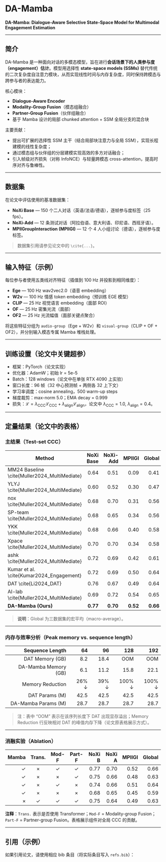 # DA-Mamba

**DA-Mamba: Dialogue-Aware Selective State-Space Model for Multimodal Engagement Estimation**

---

## 简介

DA-Mamba 是一种面向对话的多模态模型，旨在进行**会话场景下的人类参与度（engagement）估计**。模型用选择性 **state-space models (SSMs)** 替代传统的二次复杂度自注意力模块，从而实现线性时间与内存复杂度，同时保持跨模态与跨参与者的表达能力。

核心模块：
- **Dialogue-Aware Encoder**
- **Modality-Group Fusion**（模态组融合）
- **Partner-Group Fusion**（伙伴组融合）
- 基于 Mamba 设计的局部 chunked attention + SSM 全局分支的混合块

主要贡献：
- 提出可扩展的选择性 SSM 主干（结合局部块注意力与全局 SSM），实现长程建模的线性复杂度；
- 通过模态组与伙伴组的分层建模实现高效的多方对话融合；
- 引入帧级对齐损失（对称 InfoNCE）与轻量跨模态 cross-attention，提高时序对齐与鲁棒性。

---

## 数据集

在论文中评估使用的基准数据集：
- **NoXi Base** — 150 个二人对话（英语/法语/德语），逐帧参与度标签（25 fps）。  
- **NoXi-Add** — 12 条测试对话（阿拉伯语、意大利语、印尼语、西班牙语）。  
- **MPIIGroupInteraction (MPIIGI)** — 12 个 4 人小组讨论（德语），逐帧参与度标签。  

> 数据集引用请参见论文中的 `\cite{...}`。

---

## 输入特征（示例）
每位参与者使用五类线对齐特征（插值到 100 Hz 并投影到相同维度）：
- **Ege** — 100 Hz wav2vec2.0（语音 embedding）
- **W2v** — 100 Hz 情感 token embedding（预训练 EGE 模型）
- **CLIP** — 25 Hz 视觉语言 embedding（面部 ROI）
- **OF** — 25 Hz 密集光流（面部）
- **OF2** — 25 Hz 光流幅值（面部关键点聚合）

将这些特征分组为 `audio-group`（Ege + W2v）和 `visual-group`（CLIP + OF + OF2），并分别输入模态专属 Mamba 堆栈处理。

---

## 训练设置（论文中关键超参）
- 框架：PyTorch（论文实现）  
- 优化器：AdamW；初始 lr = 5e-5  
- Batch：128 windows（论文中在单张 RTX 4090 上实验）  
- 窗口长度：96 帧（32 中心预测帧 + 两侧各 32 上下文）  
- 学习率调度：cosine annealing，500 warm-up steps  
- 梯度裁剪：max-norm 5.0；EMA decay = 0.999  
- 损失：$\mathcal{L} = \lambda_{\mathrm{CCC}}\mathcal{L}_{\mathrm{CCC}} + \lambda_{\mathrm{align}}\mathcal{L}_{\mathrm{align}}$，论文中 $\lambda_{\text{CCC}}=1.0$, $\lambda_{\text{align}}=0.4$。

---

## 定量结果（论文中的表格）

### 主结果（Test-set CCC）
| Method | NoXi Base | NoXi-Add | MPIIGI | Global |
|---|---:|---:|---:|---:|
| MM24 Baseline \cite{Muller2024_MultiMediate} | 0.64 | 0.51 | 0.09 | 0.41 |
| YLYJ \cite{Muller2024_MultiMediate} | 0.60 | 0.52 | 0.30 | 0.47 |
| nox \cite{Muller2024_MultiMediate} | 0.68 | 0.70 | 0.31 | 0.56 |
| SP-team \cite{Muller2024_MultiMediate} | 0.68 | 0.65 | 0.34 | 0.56 |
| YKK \cite{Muller2024_MultiMediate} | 0.68 | 0.66 | 0.40 | 0.58 |
| Xpace \cite{Muller2024_MultiMediate} | 0.70 | 0.70 | 0.34 | 0.58 |
| ashk \cite{Muller2024_MultiMediate} | 0.72 | 0.69 | 0.42 | 0.61 |
| Kumar et al. \cite{Kumar2024_Engagement} | 0.72 | 0.69 | 0.50 | 0.64 |
| DAT \cite{Li2024_DAT} | 0.76 | 0.67 | 0.49 | 0.64 |
| AI-lab \cite{Muller2024_MultiMediate} | 0.69 | 0.72 | 0.54 | 0.65 |
| **DA-Mamba (Ours)** | **0.77** | **0.70** | **0.52** | **0.66** |

> **说明**：Global 为三数据集的宏平均（macro-average）。

---

### 内存与效率分析（Peak memory vs. sequence length）
| Sequence Length | 64 | 96 | 128 | 192 |
|---:|---:|---:|---:|---:|
| DAT Memory (GB) | 8.2 | 18.4 | OOM | OOM |
| DA-Mamba Memory (GB) | 6.1 | 11.2 | 15.8 | 22.1 |
| Memory Reduction | 26% ↓ | 39% ↓ | 100% ↓ | 100% ↓ |
| DAT Params (M) | 42.5 | 42.5 | 42.5 | 42.5 |
| DA-Mamba Params (M) | 28.7 | 28.7 | 28.7 | 28.7 |

> 注：表中 “OOM” 表示在该序列长度下 DAT 出现显存溢出；Memory Reduction 行反映相对 DAT 的峰值内存下降（论文原表格展示方式）。

---

### 消融实验（Ablation）
| Mamba | Trans. | Mod-F | Part-F | NoXi B | NoXi A | MPIIGI | Global |
|---:|:---:|:---:|:---:|---:|---:|---:|---:|
| ✓ | × | ✓ | ✓ | 0.77 | 0.70 | 0.52 | 0.66 |
| ✓ | × | × | ✓ | 0.75 | 0.66 | 0.48 | 0.63 |
| ✓ | × | ✓ | × | 0.74 | 0.66 | 0.51 | 0.64 |
| ✓ | × | × | × | 0.68 | 0.65 | 0.45 | 0.59 |
| × | ✓ | ✓ | ✓ | 0.75 | 0.64 | 0.49 | 0.63 |

**注释**：`Trans.` 表示是否使用 Transformer；`Mod-F` = Modality-group Fusion；`Part-F` = Partner-group Fusion。表格展示组件对全局 CCC 的贡献。

---

## 引用（示例）
如果引用论文，请使用相应 bib 条目（将实际条目写入 `refs.bib`）：
